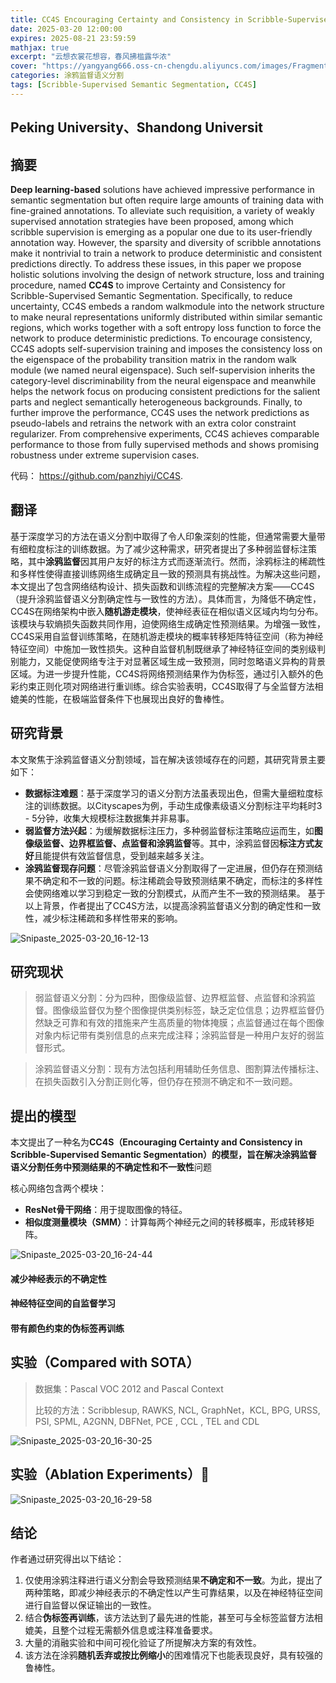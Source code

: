 ```yaml
---
title: CC4S Encouraging Certainty and Consistency in Scribble-Supervised Semantic Segmentation
date: 2025-03-20 12:00:00
expires: 2025-08-21 23:59:59
mathjax: true
excerpt: "云想衣裳花想容，春风拂槛露华浓"
cover: "https://yangyang666.oss-cn-chengdu.aliyuncs.com/images/Fragment_7_4k_a51f7.jpg"
categories: 涂鸦监督语义分割
tags: [Scribble-Supervised Semantic Segmentation, CC4S]
---
```


## Peking University、Shandong Universit

## 摘要

**Deep learning-based** solutions have achieved impressive performance in semantic segmentation but often require large
amounts of training data with fine-grained annotations. To alleviate such requisition, a variety of weakly supervised annotation
strategies have been proposed, among which scribble supervision is emerging as a popular one due to its user-friendly annotation way. However, the sparsity and diversity of scribble annotations make it nontrivial to train a network to produce deterministic and consistent predictions directly. To address these issues, in this paper we propose holistic solutions involving the design of network structure, loss and training procedure, named **CC4S** to improve Certainty and Consistency for Scribble-Supervised Semantic Segmentation. Specifically, to reduce uncertainty, CC4S embeds a random walkmodule into the network structure to make neural representations uniformly distributed within similar semantic regions, which works together with a soft entropy loss function to force the network to produce deterministic predictions. To encourage consistency, CC4S adopts self-supervision training and imposes the consistency loss on the eigenspace of the probability transition matrix in the random walk module (we named neural eigenspace). Such self-supervision inherits the category-level discriminability from the neural eigenspace and meanwhile helps the network focus on producing consistent predictions for the salient parts and neglect semantically heterogeneous backgrounds. Finally, to further improve the performance, CC4S uses the network predictions
as pseudo-labels and retrains the network with an extra color constraint regularizer. From comprehensive experiments, CC4S
achieves comparable performance to those from fully supervised methods and shows promising robustness under extreme supervision cases.

代码： https://github.com/panzhiyi/CC4S.

## 翻译

基于深度学习的方法在语义分割中取得了令人印象深刻的性能，但通常需要大量带有细粒度标注的训练数据。为了减少这种需求，研究者提出了多种弱监督标注策略，其中**涂鸦监督**因其用户友好的标注方式而逐渐流行。然而，涂鸦标注的稀疏性和多样性使得直接训练网络生成确定且一致的预测具有挑战性。为解决这些问题，本文提出了包含网络结构设计、损失函数和训练流程的完整解决方案——CC4S（提升涂鸦监督语义分割确定性与一致性的方法）。具体而言，为降低不确定性，CC4S在网络架构中嵌入**随机游走模块**，使神经表征在相似语义区域内均匀分布。该模块与软熵损失函数共同作用，迫使网络生成确定性预测结果。为增强一致性，CC4S采用自监督训练策略，在随机游走模块的概率转移矩阵特征空间（称为神经特征空间）中施加一致性损失。这种自监督机制既继承了神经特征空间的类别级判别能力，又能促使网络专注于对显著区域生成一致预测，同时忽略语义异构的背景区域。为进一步提升性能，CC4S将网络预测结果作为伪标签，通过引入额外的色彩约束正则化项对网络进行重训练。综合实验表明，CC4S取得了与全监督方法相媲美的性能，在极端监督条件下也展现出良好的鲁棒性。



## 研究背景

本文聚焦于涂鸦监督语义分割领域，旨在解决该领域存在的问题，其研究背景主要如下：

- **数据标注难题**：基于深度学习的语义分割方法虽表现出色，但需大量细粒度标注的训练数据。以Cityscapes为例，手动生成像素级语义分割标注平均耗时3 - 5分钟，收集大规模标注数据集并非易事。
- **弱监督方法兴起**：为缓解数据标注压力，多种弱监督标注策略应运而生，如**图像级监督、边界框监督、点监督和涂鸦监督**等。其中，涂鸦监督因**标注方式友好**且能提供有效监督信息，受到越来越多关注。
- **涂鸦监督现存问题**：尽管涂鸦监督语义分割取得了一定进展，但仍存在预测结果不确定和不一致的问题。标注稀疏会导致预测结果不确定，而标注的多样性会使网络难以学习到稳定一致的分割模式，从而产生不一致的预测结果。 基于以上背景，作者提出了CC4S方法，以提高涂鸦监督语义分割的确定性和一致性，减少标注稀疏和多样性带来的影响。 

![Snipaste_2025-03-20_16-12-13](https://yangyang666.oss-cn-chengdu.aliyuncs.com/images/Snipaste_2025-03-20_16-12-13.png)

## 研究现状

> 弱监督语义分割：分为四种，图像级监督、边界框监督、点监督和涂鸦监督。图像级监督仅为整个图像提供类别标签，缺乏定位信息；边界框监督仍然缺乏可靠和有效的措施来产生高质量的物体掩膜；点监督通过在每个图像对象内标记带有类别信息的点来完成注释；涂鸦监督是一种用户友好的弱监督形式。





> 涂鸦监督语义分割：现有方法包括利用辅助任务信息、图割算法传播标注、在损失函数引入分割正则化等，但仍存在预测不确定和不一致问题。





## 提出的模型

本文提出了一种名为**CC4S（Encouraging Certainty and Consistency in Scribble-Supervised Semantic Segmentation）**的模型，旨在解决涂鸦监督语义分割任务中预测结果的**不确定性和不一致性**问题



核心网络包含两个模块：

- **ResNet骨干网络**：用于提取图像的特征。
- **相似度测量模块（SMM）**：计算每两个神经元之间的转移概率，形成转移矩阵。

![Snipaste_2025-03-20_16-24-44](https://yangyang666.oss-cn-chengdu.aliyuncs.com/images/Snipaste_2025-03-20_16-24-44.png)

#### 减少神经表示的不确定性

#### 神经特征空间的自监督学习

#### 带有颜色约束的伪标签再训练



## 实验（Compared with SOTA）

> 数据集：Pascal VOC 2012 and Pascal Context
>
> 比较的方法：Scribblesup, RAWKS, NCL, GraphNet，KCL, BPG, URSS, PSI, SPML, A2GNN, DBFNet, PCE , CCL , TEL and CDL



![Snipaste_2025-03-20_16-30-25](https://yangyang666.oss-cn-chengdu.aliyuncs.com/images/Snipaste_2025-03-20_16-30-25.png)





## 实验（Ablation Experiments）:1st_place_medal:





![Snipaste_2025-03-20_16-29-58](https://yangyang666.oss-cn-chengdu.aliyuncs.com/images/Snipaste_2025-03-20_16-29-58.png)



## 结论

作者通过研究得出以下结论：

1. 仅使用涂鸦注释进行语义分割会导致预测结果**不确定和不一致**。为此，提出了两种策略，即减少神经表示的不确定性以产生可靠结果，以及在神经特征空间进行自监督以保证输出的一致性。
2.  结合**伪标签再训练**，该方法达到了最先进的性能，甚至可与全标签监督方法相媲美，且整个过程无需额外信息或注释准备要求。
3.  大量的消融实验和中间可视化验证了所提解决方案的有效性。
4.  该方法在涂鸦**随机丢弃或按比例缩小**的困难情况下也能表现良好，具有较强的鲁棒性。 

